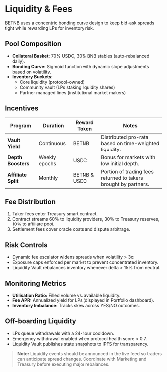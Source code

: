 # Liquidity & Fees

BETNB uses a concentric bonding curve design to keep bid-ask spreads tight while rewarding LPs for inventory risk.

## Pool Composition

- **Collateral Basket:** 70% USDC, 30% BNB stables (auto-rebalanced daily).
- **Bonding Curve:** Sigmoid function with dynamic slope adjustments based on volatility.
- **Inventory Buckets:**
  - Core liquidity (protocol-owned)
  - Community vault (LPs staking liquidity shares)
  - Partner managed lines (institutional market makers)

## Incentives

| Program             | Duration      | Reward Token | Notes                                                           |
| ------------------- | ------------- | ------------ | --------------------------------------------------------------- |
| **Vault Yield**     | Continuous    | BETNB        | Distributed pro-rata based on time-weighted liquidity.          |
| **Depth Boosters**  | Weekly epochs | USDC         | Bonus for markets with low initial depth.                       |
| **Affiliate Split** | Monthly       | BETNB & USDC | Portion of trading fees returned to takers brought by partners. |

## Fee Distribution

1. Taker fees enter Treasury smart contract.
2. Contract streams 60% to liquidity providers, 30% to Treasury reserves, 10% to affiliate pool.
3. Settlement fees cover oracle costs and dispute arbitrage.

## Risk Controls

- Dynamic fee escalator widens spreads when volatility > 3σ.
- Exposure caps enforced per market to prevent concentrated inventory.
- Liquidity Vault rebalances inventory whenever delta > 15% from neutral.

## Monitoring Metrics

- **Utilisation Ratio:** Filled volume vs. available liquidity.
- **Fee APR:** Annualized yield for LPs (displayed in Portfolio dashboard).
- **Inventory Imbalance:** Tracks skew across YES/NO outcomes.

## Off-boarding Liquidity

- LPs queue withdrawals with a 24-hour cooldown.
- Emergency withdrawal enabled when protocol health score < 0.7.
- Liquidity Vault publishes state snapshots to IPFS for transparency.

> **Note:** Liquidity events should be announced in the live feed so traders can anticipate spread changes. Coordinate with Marketing and Treasury before executing major rebalances.
